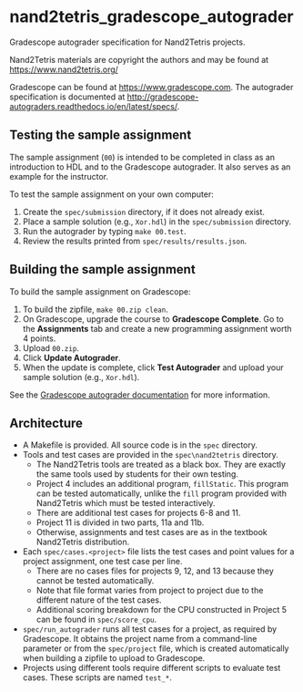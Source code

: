 # nand2tetris_gradescope_autograder
Gradescope autograder specification for Nand2Tetris projects.

Nand2Tetris materials are copyright the authors and may be found at https://www.nand2tetris.org/

Gradescope can be found at https://www.gradescope.com. 
The autograder specification is documented at http://gradescope-autograders.readthedocs.io/en/latest/specs/.

## Testing the sample assignment
The sample assignment (`00`) is intended to be completed in class as an introduction to HDL and to the 
Gradescope autograder. It also serves as an example for the instructor.

To test the sample assignment on your own computer:
1. Create the `spec/submission` directory, if it does not already exist. 
1. Place a sample solution (e.g., `Xor.hdl`) in the `spec/submission` directory.
1. Run the autograder by typing `make 00.test`.
1. Review the results printed from `spec/results/results.json`.

## Building the sample assignment
To build the sample assignment on Gradescope:
1. To build the zipfile, `make 00.zip clean`.
1. On Gradescope, upgrade the course to **Gradescope Complete**. Go to the **Assignments** tab and create a new programming assignment worth 4 points.
1. Upload `00.zip`.
1. Click **Update Autograder**.
1. When the update is complete, click **Test Autograder** and upload your sample solution (e.g., `Xor.hdl`).

See the [Gradescope autograder documentation](https://gradescope-autograders.readthedocs.io/en/latest/) for more information.

## Architecture
* A Makefile is provided. All source code is in the `spec` directory. 
* Tools and test cases are provided in the `spec\nand2tetris` directory.
  * The Nand2Tetris tools are treated as a black box. They are exactly the same tools used by students for their own testing.
  * Project 4 includes an additional program, `fillStatic`. This program can be tested automatically, unlike the `fill` program provided with Nand2Tetris which must be tested interactively.
  * There are additional test cases for projects 6-8 and 11.
  * Project 11 is divided in two parts, 11a and 11b.
  * Otherwise, assignments and test cases are as in the textbook Nand2Tetris distribution.   
* Each `spec/cases.<project>` file lists the test cases and point values for a project assignment, one test case per line.
  * There are no cases files for projects 9, 12, and 13 because they cannot be tested automatically.
  * Note that file format varies from project to project due to the different nature of the test cases.
  * Additional scoring breakdown for the CPU constructed in Project 5 can be found in `spec/score_cpu`.
* `spec/run_autograder` runs all test cases for a project, as required by Gradescope. It obtains the project name from a command-line parameter or from the `spec/project` file, which is created automatically when building a zipfile to upload to Gradescope.
* Projects using different tools require different scripts to evaluate test cases. These scripts are named `test_*`.
